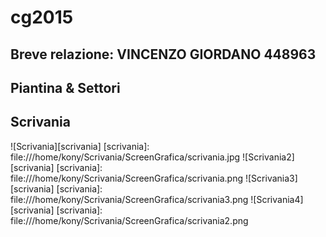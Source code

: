 # cg2015

## Breve relazione: VINCENZO GIORDANO 448963
## Piantina & Settori
## Scrivania
![Scrivania][scrivania]
[scrivania]: file:///home/kony/Scrivania/ScreenGrafica/scrivania.jpg
![Scrivania2][scrivania]
[scrivania]: file:///home/kony/Scrivania/ScreenGrafica/scrivania.png
![Scrivania3][scrivania]
[scrivania]: file:///home/kony/Scrivania/ScreenGrafica/scrivania3.png
![Scrivania4][scrivania]
[scrivania]: file:///home/kony/Scrivania/ScreenGrafica/scrivania2.png
